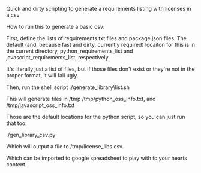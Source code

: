 Quick and dirty scripting to generate a requirements listing with licenses in a csv

How to run this to generate a basic csv:

First, define the lists of requirements.txt files and package.json files.
The default (and, because fast and dirty, currently required) locaiton for this is 
in the current directory, python\_requirements\_list and javascript\_requirements\_list, respectively.  

It's literally just a list of files, but if those files don't exist or they're not in the proper format, it will fail ugly.

Then, run the shell script
./generate\_library\list.sh

This will generate files in /tmp
/tmp/python\_oss\_info.txt, and /tmp/javascript\_oss\_info.txt

Those are the default locations for the python script, so you can just run that too:

./gen\_library\_csv.py

Which will output a file to /tmp/license\_libs.csv.

Which can be imported to google spreadsheet to play with to your hearts content.
